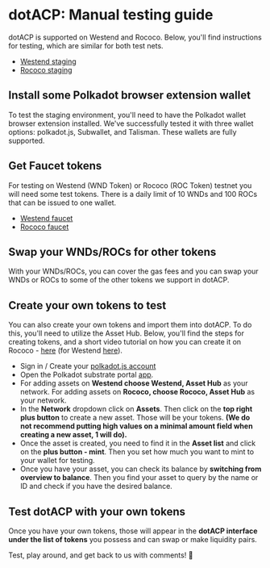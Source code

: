 # dotACP: Manual testing guide

dotACP is supported on Westend and Rococo. Below, you'll find instructions for testing, which are similar for both test nets. 
- [Westend staging](https://dot-acp-westmint.mvpworkshop.co/)
- [Rococo staging](https://dot-acp-rococo.mvpworkshop.co/)

## Install some Polkadot browser extension wallet

To test the staging environment, you'll need to have the Polkadot wallet browser extension installed. We've successfully tested it with three wallet options: polkadot.js, Subwallet, and Talisman. These wallets are fully supported.

## Get Faucet tokens

For testing on Westend (WND Token) or Rococo (ROC Token) testnet you will need some test tokens. There is a daily limit of 10 WNDs and 100 ROCs that can be issued to one wallet.

- [Westend faucet](https://paritytech.github.io/polkadot-testnet-faucet/westend)
- [Rococo faucet](https://paritytech.github.io/polkadot-testnet-faucet/)

## Swap your WNDs/ROCs for other tokens

With your WNDs/ROCs, you can cover the gas fees and you can swap your WNDs or ROCs to some of the other tokens we support in dotACP.

## Create your own tokens to test

You can also create your own tokens and import them into dotACP. To do this, you'll need to utilize the Asset Hub. Below, you'll find the steps for creating tokens, and a short video tutorial on how you can create it on Rococo - [here](https://www.loom.com/share/5ddad5dbe2f140debb1f336e02de69d0?sid=d3a0b4b0-519f-4423-9647-ff57020dc9af) (for Westend [here](https://www.loom.com/share/e6bfb71ae193442da01d9f7444294ad9?sid=066baf57-5714-4172-a06f-b33f6b9c32d4)).

- Sign in / Create your [polkadot.js account](https://polkadot.js.org/)
- Open the Polkadot substrate portal [app](https://polkadot.js.org/apps/#/explorer).
- For adding assets on <b>Westend choose Westend, Asset Hub</b> as your network. For adding assets on <b>Rococo, choose Rococo, Asset Hub</b> as your network.
- In the <b>Network</b> dropdown click on <b>Assets</b>. Then click on the <b>top right plus button</b> to create a new asset. Those will be your tokens. <b>(We do not recommend putting high values on a minimal amount field when creating a new asset, 1 will do).</b>
- Once the asset is created, you need to find it in the <b>Asset list</b> and click on the <b>plus button - mint</b>. Then you set how much you want to mint to your wallet for testing.
- Once you have your asset, you can check its balance by <b>switching from overview to balance</b>. Then you find your asset to query by the name or ID and check if you have the desired balance.

## Test dotACP with your own tokens

Once you have your own tokens, those will appear in the <b>dotACP interface under the list of tokens</b> you possess and can swap or make liquidity pairs.

Test, play around, and get back to us with comments! 🚀
